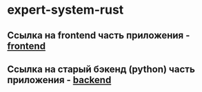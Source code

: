 # expert-system-rust

## Ссылка на frontend часть приложения - [frontend](https://github.com/MarryP0ppins/expert-system-frontend)
## Ссылка на старый бэкенд (python) часть приложения - [backend](https://github.com/MarryP0ppins/expert-system-backend)
